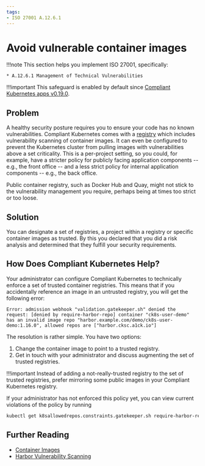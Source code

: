 ```yaml
---
tags:
- ISO 27001 A.12.6.1
---
```

<!--
Note to contributors: Aim for the following format.

* Title: Highlight benefit to application developer
* Context
* Problem
* Solution
* Error
* Resolution
-->

# Avoid vulnerable container images

!!!note
    This section helps you implement ISO 27001, specifically:

    * A.12.6.1 Management of Technical Vulnerabilities

!!!important
    This safeguard is enabled by default since [Compliant Kubernetes apps v0.19.0](/compliantkubernetes/release-notes/#v0190).

## Problem

A healthy security posture requires you to ensure your code has no known vulnerabilities. Compliant Kubernetes comes with a [registry](/compliantkubernetes/user-guide/registry/) which includes vulnerability scanning of container images. It can even be configured to prevent the Kubernetes cluster from pulling images with vulnerabilities above a set criticality. This is a per-project setting, so you could, for example, have a stricter policy for publicly facing application components -- e.g., the front office -- and a less strict policy for internal application components -- e.g., the back office.

Public container registry, such as Docker Hub and Quay, might not stick to the vulnerability management you require, perhaps being at times too strict or too loose.

## Solution

You can designate a set of registries, a project within a registry or specific container images as trusted. By this you declared that you did a risk analysis and determined that they fulfill your security requirements.

## How Does Compliant Kubernetes Help?

Your administrator can configure Compliant Kubernetes to technically enforce a set of trusted container registries. This means that if you accidentally reference an image in an untrusted registry, you will get the following error:

```error
Error: admission webhook "validation.gatekeeper.sh" denied the request: [denied by require-harbor-repo] container "ck8s-user-demo" has an invalid image repo "harbor.example.com/demo/ck8s-user-demo:1.16.0", allowed repos are ["harbor.cksc.a1ck.io"]
```

The resolution is rather simple. You have two options:

1. Change the container image to point to a trusted registry.
2. Get in touch with your administrator and discuss augmenting the set of trusted registries.

!!!important
    Instead of adding a not-really-trusted registry to the set of trusted registries, prefer mirroring some public images in your Compliant Kubernetes registry.

If your administrator has not enforced this policy yet, you can view current violations of the policy by running
```bash
kubectl get k8sallowedrepos.constraints.gatekeeper.sh require-harbor-repo -ojson | jq .status.violations
```

## Further Reading

* [Container Images](https://kubernetes.io/docs/concepts/containers/images/)
* [Harbor Vulnerability Scanning](https://goharbor.io/docs/2.4.0/administration/vulnerability-scanning/)
